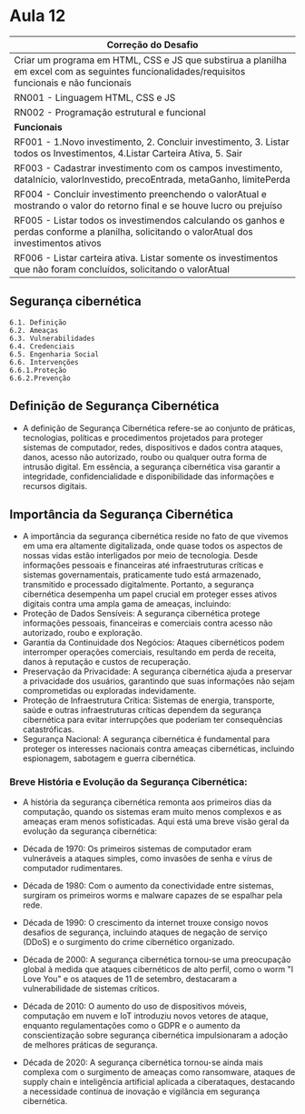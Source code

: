 # Aula 12


|Correção do Desafio|
|-|
|Criar um programa em HTML, CSS e JS que substirua a planilha em excel com as seguintes funcionalidades/requisitos funcionais e não funcionais||-|
|RN001 - Linguagem HTML, CSS e JS|_Essencial_|
|RN002 - Programação estrutural e funcional|_Essencial_|
|**Funcionais**|**Prioridades**|
|RF001 - 1.Novo investimento, 2. Concluir investimento, 3. Listar todos os Investimentos, 4.Listar Carteira Ativa, 5. Sair|_Essencial_|
|RF003 - Cadastrar investimento com os campos investimento, dataInício, valorInvestido, precoEntrada, metaGanho, limitePerda|_Esencial_|
|RF004 - Concluir investimento preenchendo o valorAtual e mostrando o valor do retorno final e se houve lucro ou prejuíso|_Esencial_|
|RF005 - Listar todos os investimendos calculando os ganhos e perdas conforme a planilha, solicitando o valorAtual dos investimentos ativos|_Importante_|
|RF006 - Listar carteira ativa. Listar somente os investimentos que não foram concluídos, solicitando o valorAtual|_Desejável_|

## Segurança cibernética
    6.1. Definição
    6.2. Ameaças
    6.3. Vulnerabilidades
    6.4. Credenciais
    6.5. Engenharia Social
    6.6. Intervenções
    6.6.1.Proteção
    6.6.2.Prevenção

## Definição de Segurança Cibernética
- A definição de Segurança Cibernética refere-se ao conjunto de práticas, tecnologias, políticas e procedimentos projetados para proteger sistemas de computador, redes, dispositivos e dados contra ataques, danos, acesso não autorizado, roubo ou qualquer outra forma de intrusão digital. Em essência, a segurança cibernética visa garantir a integridade, confidencialidade e disponibilidade das informações e recursos digitais.

## Importância da Segurança Cibernética
- A importância da segurança cibernética reside no fato de que vivemos em uma era altamente digitalizada, onde quase todos os aspectos de nossas vidas estão interligados por meio de tecnologia. Desde informações pessoais e financeiras até infraestruturas críticas e sistemas governamentais, praticamente tudo está armazenado, transmitido e processado digitalmente. Portanto, a segurança cibernética desempenha um papel crucial em proteger esses ativos digitais contra uma ampla gama de ameaças, incluindo:
- Proteção de Dados Sensíveis: A segurança cibernética protege informações pessoais, financeiras e comerciais contra acesso não autorizado, roubo e exploração.
- Garantia da Continuidade dos Negócios: Ataques cibernéticos podem interromper operações comerciais, resultando em perda de receita, danos à reputação e custos de recuperação.
- Preservação da Privacidade: A segurança cibernética ajuda a preservar a privacidade dos usuários, garantindo que suas informações não sejam comprometidas ou exploradas indevidamente.
- Proteção de Infraestrutura Crítica: Sistemas de energia, transporte, saúde e outras infraestruturas críticas dependem da segurança cibernética para evitar interrupções que poderiam ter consequências catastróficas.
- Segurança Nacional: A segurança cibernética é fundamental para proteger os interesses nacionais contra ameaças cibernéticas, incluindo espionagem, sabotagem e guerra cibernética.
### Breve História e Evolução da Segurança Cibernética:
- A história da segurança cibernética remonta aos primeiros dias da computação, quando os sistemas eram muito menos complexos e as ameaças eram menos sofisticadas. Aqui está uma breve visão geral da evolução da segurança cibernética:

- Década de 1970: Os primeiros sistemas de computador eram vulneráveis a ataques simples, como invasões de senha e vírus de computador rudimentares.

- Década de 1980: Com o aumento da conectividade entre sistemas, surgiram os primeiros worms e malware capazes de se espalhar pela rede.

- Década de 1990: O crescimento da internet trouxe consigo novos desafios de segurança, incluindo ataques de negação de serviço (DDoS) e o surgimento do crime cibernético organizado.

- Década de 2000: A segurança cibernética tornou-se uma preocupação global à medida que ataques cibernéticos de alto perfil, como o worm "I Love You" e os ataques de 11 de setembro, destacaram a vulnerabilidade de sistemas críticos.

- Década de 2010: O aumento do uso de dispositivos móveis, computação em nuvem e IoT introduziu novos vetores de ataque, enquanto regulamentações como o GDPR e o aumento da conscientização sobre segurança cibernética impulsionaram a adoção de melhores práticas de segurança.

- Década de 2020: A segurança cibernética tornou-se ainda mais complexa com o surgimento de ameaças como ransomware, ataques de supply chain e inteligência artificial aplicada a ciberataques, destacando a necessidade contínua de inovação e vigilância em segurança cibernética.